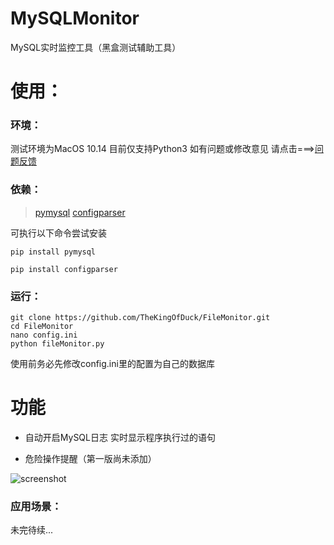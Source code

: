 # MySQLMonitor
MySQL实时监控工具（黑盒测试辅助工具）


# 使用：

### 环境：
测试环境为MacOS 10.14 
目前仅支持Python3 如有问题或修改意见 请点击===>[问题反馈](https://github.com/TheKingOfDuck/MySQLMonitor/issues)

### 依赖：


> [pymysql](https://github.com/PyMySQL/PyMySQL)
> [configparser](https://docs.python.org/3/library/configparser.html)

可执行以下命令尝试安装

```
pip install pymysql

pip install configparser

```

### 运行：

```
git clone https://github.com/TheKingOfDuck/FileMonitor.git
cd FileMonitor
nano config.ini
python fileMonitor.py
```

使用前务必先修改config.ini里的配置为自己的数据库

# 功能

* 自动开启MySQL日志 实时显示程序执行过的语句

* 危险操作提醒（第一版尚未添加）

![screenshot](https://github.com/TheKingOfDuck/MySQLMonitor/blob/master/screenshot.png)

### 应用场景：

未完待续...
        



